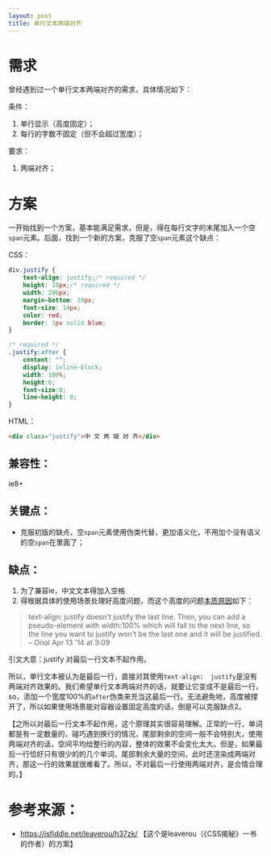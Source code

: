 ```yaml
---
layout: post
title: 单行文本两端对齐
---
```


# 需求

曾经遇到过一个单行文本两端对齐的需求，具体情况如下：

条件：

1. 单行显示（高度固定）；
2. 每行的字数不固定（但不会超过宽度）；

要求：

1. 两端对齐；

# 方案

一开始找到一个方案，基本能满足需求，但是，得在每行文字的末尾加入一个空`span`元素。后面，找到一个新的方案，克服了空`span`元素这个缺点：

CSS：
```css
div.justify {
    text-align: justify;/* required */
    height: 18px;/* required */
    width: 200px;
    margin-bottom: 20px;
    font-size: 14px;
    color: red;
    border: 1px solid blue;
}

/* required */
.justify:after {
    content: "";
    display: inline-block;
    width: 100%;
    height:0;
    font-size:0;
    line-height: 0;
}
```
HTML：
```html
<div class="justify">中 文 两 端 对 齐</div>
```

## 兼容性：

ie8+

## 关键点：
- 克服初版的缺点，空`span`元素使用伪类代替，更加语义化，不用加个没有语义的空`span`在里面了；

## 缺点：

1. 为了兼容ie，中文文本得加入空格
2. 得根据具体的使用场景处理好高度问题，而这个高度的问题[本质原因](https://stackoverflow.com/a/23038536/8762513)如下：

> text-align: justify doesn't justify the last line. Then, you can add a pseudo-element with width:100% which will fall to the next line, so the line you want to justify won't be the last one and it will be justified. – Oriol Apr 13 '14 at 3:09

引文大意：justify 对最后一行文本不起作用。

所以，单行文本被认为是最后一行，直接对其使用`text-align:  justify`是没有两端对齐效果的。我们希望单行文本两端对齐的话，就要让它变成不是最后一行，so，添加一个宽度100%的`after`伪类来充当这最后一行。无法避免地，高度被撑开了，所以如果使用场景能对容器设置固定高度的话，倒是可以克服缺点2。

【之所以对最后一行文本不起作用，这个原理其实很容易理解。正常的一行，单词都是有一定数量的，碰巧遇到换行的情况，尾部剩余的空间一般不会特别大，使用两端对齐的话，空间平均给整行的内容，整体的效果不会变化太大。但是，如果最后一行恰好只有很少的的几个单词，尾部剩余大量的空间，此时还渲染成两端对齐，那这一行的效果就很难看了。所以，不对最后一行使用两端对齐，是合情合理的。】

# 参考来源：
- https://jsfiddle.net/leaverou/h37zk/ 【这个是leaverou（《CSS揭秘》一书的作者）的方案】